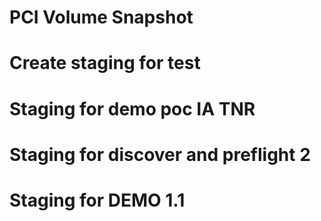 # PCI Volume Snapshot
# Create staging for test
# Staging for demo poc IA TNR
# Staging for discover and preflight 2
# Staging for DEMO 1.1